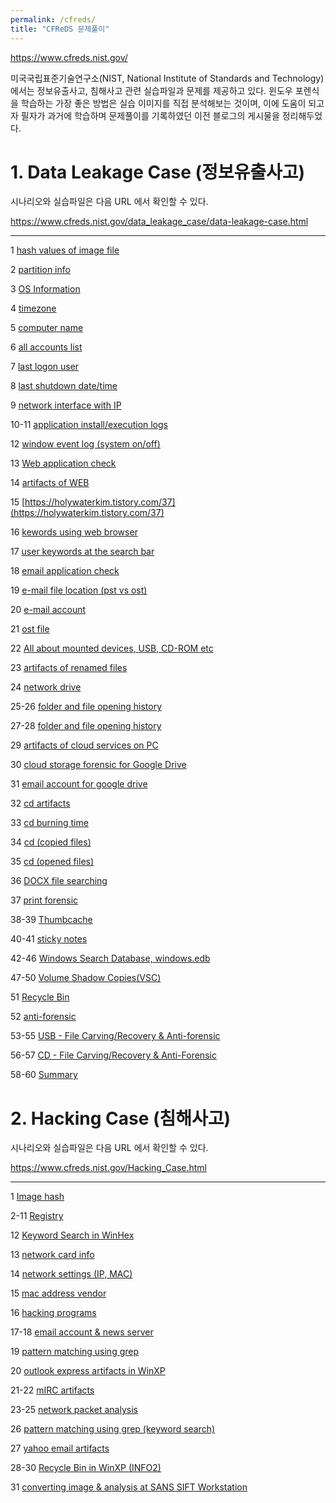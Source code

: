 ```yaml
---
permalink: /cfreds/
title: "CFReDS 문제풀이"
---
```


<https://www.cfreds.nist.gov/>

미국국립표준기술연구소(NIST, National Institute of Standards and Technology)에서는 정보유출사고, 침해사고 관련 실습파일과 문제를 제공하고 있다. 
윈도우 포렌식을 학습하는 가장 좋은 방법은 실습 이미지를 직접 분석해보는 것이며, 이에 도움이 되고자 필자가 과거에 학습하며 문제풀이를 기록하였던 이전 블로그의 게시물을 정리해두었다.

# 1. Data Leakage Case (정보유출사고)

시나리오와 실습파일은 다음 URL 에서 확인할 수 있다. 

<https://www.cfreds.nist.gov/data_leakage_case/data-leakage-case.html>

* * *

1 [hash values of image file](https://holywaterkim.tistory.com/4)
 
2 [partition info](https://holywaterkim.tistory.com/11)

3 [OS Information](https://holywaterkim.tistory.com/12)

4 [timezone](https://holywaterkim.tistory.com/13)

5 [computer name](https://holywaterkim.tistory.com/14)

6 [all accounts list](https://holywaterkim.tistory.com/15)

7 [last logon user](https://holywaterkim.tistory.com/16)

8 [last shutdown date/time](https://holywaterkim.tistory.com/17)

9 [network interface with IP](https://holywaterkim.tistory.com/18)

10-11 [application install/execution logs](https://holywaterkim.tistory.com/33)

12 [window event log (system on/off)](https://holywaterkim.tistory.com/34)

13 [Web application check](https://holywaterkim.tistory.com/35)

14 [artifacts of WEB](https://holywaterkim.tistory.com/36)

15 [https://holywaterkim.tistory.com/37](https://holywaterkim.tistory.com/37)

16 [kewords using web browser](https://holywaterkim.tistory.com/38)

17 [user keywords at the search bar](https://holywaterkim.tistory.com/39)

18 [email application check](https://holywaterkim.tistory.com/40)

19 [e-mail file location (pst vs ost)](https://holywaterkim.tistory.com/41)

20 [e-mail account](https://holywaterkim.tistory.com/42)

21 [ost file](https://holywaterkim.tistory.com/43)

22 [All about mounted devices, USB, CD-ROM etc](https://holywaterkim.tistory.com/44)

23 [artifacts of renamed files](https://holywaterkim.tistory.com/46)

24 [network drive](https://holywaterkim.tistory.com/47)

25-26 [folder and file opening history](https://holywaterkim.tistory.com/48)

27-28 [folder and file opening history](https://holywaterkim.tistory.com/49)

29 [artifacts of cloud services on PC](https://holywaterkim.tistory.com/50)

30 [cloud storage forensic for Google Drive](https://holywaterkim.tistory.com/51)

31 [email account for google drive](https://holywaterkim.tistory.com/52)

32 [cd artifacts](https://holywaterkim.tistory.com/53)

33 [cd burning time](https://holywaterkim.tistory.com/62)

34 [cd (copied files)](https://holywaterkim.tistory.com/63)

35 [cd (opened files)](https://holywaterkim.tistory.com/64)

36 [DOCX file searching](https://holywaterkim.tistory.com/65)

37 [print forensic](https://holywaterkim.tistory.com/66)

38-39 [Thumbcache](https://holywaterkim.tistory.com/67)

40-41 [sticky notes](https://holywaterkim.tistory.com/69)

42-46 [Windows Search Database, windows.edb](https://holywaterkim.tistory.com/70)

47-50 [Volume Shadow Copies(VSC)](https://holywaterkim.tistory.com/75)

51 [Recycle Bin](https://holywaterkim.tistory.com/76)

52 [anti-forensic](https://holywaterkim.tistory.com/77)

53-55 [USB - File Carving/Recovery & Anti-forensic](https://holywaterkim.tistory.com/78)

56-57 [CD - File Carving/Recovery & Anti-Forensic](https://holywaterkim.tistory.com/80)

58-60 [Summary](https://holywaterkim.tistory.com/81)



# 2. Hacking Case (침해사고)

시나리오와 실습파일은 다음 URL 에서 확인할 수 있다. 

<https://www.cfreds.nist.gov/Hacking_Case.html>

* * *

1 [Image hash](https://holywaterkim.tistory.com/82)

2-11 [Registry](https://holywaterkim.tistory.com/83)
 
12 [Keyword Search in WinHex](https://holywaterkim.tistory.com/84)
 
13 [network card info](https://holywaterkim.tistory.com/85)
 
14 [network settings (IP, MAC)](https://holywaterkim.tistory.com/86)
 
15 [mac address vendor](https://holywaterkim.tistory.com/87)
 
16 [hacking programs](https://holywaterkim.tistory.com/88)
 
17-18 [email account & news server](https://holywaterkim.tistory.com/89)
 
19 [pattern matching using grep](https://holywaterkim.tistory.com/90)
 
20 [outlook express artifacts in WinXP](https://holywaterkim.tistory.com/91)
 
21-22 [mIRC artifacts](https://holywaterkim.tistory.com/92)
 
23-25 [network packet analysis](https://holywaterkim.tistory.com/93)
 
26 [pattern matching using grep (keyword search)](https://holywaterkim.tistory.com/94)
 
27 [yahoo email artifacts](https://holywaterkim.tistory.com/95)

28-30 [Recycle Bin in WinXP (INFO2)](https://holywaterkim.tistory.com/96)

31 [converting image & analysis at SANS SIFT Workstation](https://holywaterkim.tistory.com/97)


